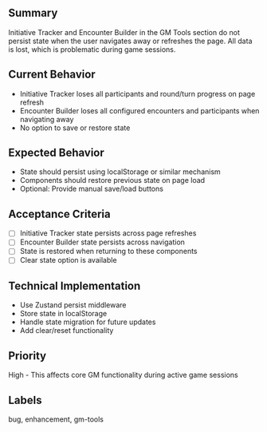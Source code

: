 ## Summary
Initiative Tracker and Encounter Builder in the GM Tools section do not persist state when the user navigates away or refreshes the page. All data is lost, which is problematic during game sessions.

## Current Behavior
- Initiative Tracker loses all participants and round/turn progress on page refresh
- Encounter Builder loses all configured encounters and participants when navigating away
- No option to save or restore state

## Expected Behavior
- State should persist using localStorage or similar mechanism
- Components should restore previous state on page load
- Optional: Provide manual save/load buttons

## Acceptance Criteria
- [ ] Initiative Tracker state persists across page refreshes
- [ ] Encounter Builder state persists across navigation
- [ ] State is restored when returning to these components
- [ ] Clear state option is available

## Technical Implementation
- Use Zustand persist middleware
- Store state in localStorage
- Handle state migration for future updates
- Add clear/reset functionality

## Priority
High - This affects core GM functionality during active game sessions

## Labels
bug, enhancement, gm-tools